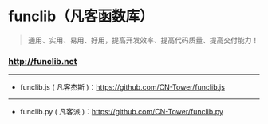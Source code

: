 # funclib（凡客函数库）
> 通用、实用、易用、好用，提高开发效率、提高代码质量、提高交付能力！

### http://funclib.net

-------------------------------------------------------------------------------
- funclib.js ( 凡客杰斯 )：https://github.com/CN-Tower/funclib.js

-------------------------------------------------------------------------------
- funclib.py ( 凡客派 )：https://github.com/CN-Tower/funclib.py
